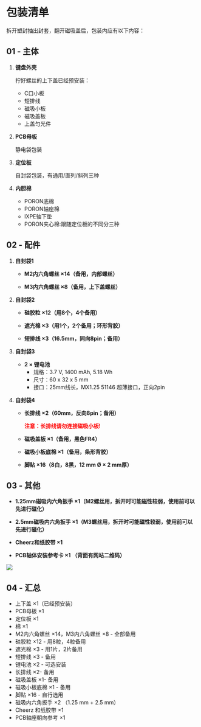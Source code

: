 # 包装清单

拆开塑封抽出封套，翻开磁吸盖后，包装内应有以下内容：

## 01 - 主体
1. **键盘外壳**

	拧好螺丝的上下盖已经预安装：
		
	- C口小板
	- 短排线
	- 磁吸小板
	- 磁吸盖板
	- 上盖匀光件

2. **PCB母板**

	静电袋包装

3. **定位板**

	自封袋包装，有通用/直列/斜列三种

4. **内胆棉**

	- PORON底棉
	- PORON轴座棉
	- IXPE轴下垫
	- PORON夹心棉:跟随定位板的不同分三种

## 02 - 配件

1. **自封袋1**

	- **M2内六角螺丝 ×14（备用，内部螺丝）**
		
	- **M3内六角螺丝 ×8（备用，上下盖螺丝）**

2. **自封袋2**  

	- **硅胶粒 ×12（用8个，4个备用）**

	- **遮光棉 ×3（用1个，2个备用；环形背胶）**

	- **短排线 ×3（16.5mm，同向8pin；备用）**

3. **自封袋3**  

	- **2 × 锂电池**
		- 规格：3.7 V, 1400 mAh, 5.18 Wh
		- 尺寸：60 x 32 x 5 mm
		- 接口：25mm线长，MX1.25 51146 超薄接口，正向2pin

4. **自封袋4**  

	- **长排线 ×2（60mm，反向8pin；备用）**

		<font color=Red> <b> 注意：长排线请勿连接磁吸小板! </b> </font>
	
	- **磁吸盖板 ×1（备用，黑色FR4）**

	- **磁吸小板底棉 ×1（备用，条形背胶）**

	- **脚贴 ×16（8白，8黑，12 mm Ø × 2 mm厚）**

## 03 - 其他

- **1.25mm磁吸内六角扳手 ×1（M2螺丝用，拆开时可能磁性较弱，使用前可以先进行磁化）**

- **2.5mm磁吸内六角扳手 ×1（M3螺丝用，拆开时可能磁性较弱，使用前可以先进行磁化）**

- **Cheerz和纸胶带 ×1**

- **PCB轴体安装参考卡 ×1 （背面有网站二维码）**

![](/contents/contents.jpg)

## 04 - 汇总

- 上下盖 ×1（已经预安装）
- PCB母板 ×1
- 定位板 ×1
- 棉 ×1
- M2内六角螺丝 ×14，M3内六角螺丝 ×8 - 全部备用
- 硅胶粒 ×12 - 用8粒，4粒备用
- 遮光棉 ×3 - 用1片，2片备用
- 短排线 ×3 - 备用
- 锂电池 ×2 - 可选安装
- 长排线 ×2- 备用
- 磁吸盖板 ×1- 备用
- 磁吸小板底棉 ×1 - 备用
- 脚贴 ×16 - 自行选用
- 磁吸内六角扳手 ×2 （1.25 mm + 2.5 mm）
- Cheerz 和纸胶带 ×1
- PCB轴座朝向参考 ×1

